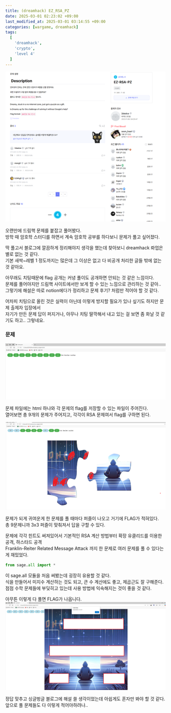 ```yaml
---
title: (dreamhack) EZ_RSA_PZ
date: 2025-03-01 02:23:02 +09:00
last_modified_at: 2025-03-01 03:14:55 +09:00
categories: [wargame, dreamhack]
tags:
  [
    'dreamhack',
    'crypto',
    'level 4'
  ]
---
```


![image](/assets/img/wargame/dreamhack/ezrsapz_4.PNG)

오랜만에 드림핵 문제를 붙잡고 풀어봤다.<br>
방학 때 암호학 스터디를 하면서 계속 암호학 공부를 하다보니 문제가 풀고 싶어졌다.<br>

딱 풀고서 블로그에 깔끔하게 정리해야지 생각을 했는데 찾아보니 dreamhack 롸업은 별로 없는 것 같다.<br>
기본 새싹~레벨 1 정도까지는 많은데 그 이상은 없고 다 비공개 처리한 글들 밖에 없는 것 같아요.<br>

아무래도 치팅때문에 flag 공개는 커녕 풀이도 공개하면 안되는 것 같은 느낌이다.<br>
문제를 풀어야지만 드림핵 사이트에서만 보게 할 수 있는 느낌으로 관리하는 것 같아..<br>
그렇기에 해설은 따로 notion에다가 정리하고 문제 후기? 처럼만 적어야 할 것 같다.<br>

어차피 치팅으로 올린 것은 실력이 아닌데 이렇게 방지할 필요가 있나 싶기도 하지만 문제 출제자 입장에서<br>
자기가 만든 문제 답이 퍼지거나, 아무나 치팅 딸깍해서 내고 있는 걸 보면 좀 화날 것 같기도 하고.. 그렇네요.

### 문제

![image](/assets/img/wargame/dreamhack/ezrsapz_1.PNG)

문제 파일에는 html 하나와 각 문제의 flag를 저장할 수 있는 파일이 주어진다.<br>
열어보면 총 9개의 문제가 주어지고, 각각이 RSA 문제여서 flag를 구하면 된다.<br>

![image](/assets/img/wargame/dreamhack/ezrsapz_2.PNG)

문제가 되게 귀여운게 한 문제를 풀 때마다 퍼즐이 나오고 거기에 FLAG가 적혀있다.<br>
총 9문제니까 3x3 퍼즐이 맞춰져서 답을 구할 수 있다.<br>

문제에 각각 힌트도 써져있어서 기본적인 RSA 계산 방법부터 확장 유클리드를 이용한 공격, 하스타드 공격<br>
Franklin-Reiter Related Message Attack 까지 한 문제로 여러 문제를 풀 수 있다는게 재밌었다.<br>

```python
from sage.all import *
```
이 sage.all 모듈을 처음 써봤는데 굉장히 유용할 것 같다.<br>
식을 만들어서 미지수 계산하는 것도 되고, 큰 수 계산에도 좋고, 제곱근도 잘 구해준다.<br>
점점 수학 문제들에 부딪히고 있는데 사용 방법에 익숙해지는 것이 좋을 것 같다.<br>

아무튼 이렇게 다 풀면 FLAG가 나옵니다.<br>
![image](/assets/img/wargame/dreamhack/ezrsapz_3.PNG)

정답 맞추고 싱글벙글 블로그에 해설 쓸 생각이었는데 아쉽게도 혼자만 봐야 할 것 같다.<br>
앞으로 풀 문제들도 다 이렇게 적어야하려나.. 